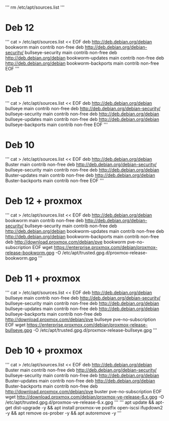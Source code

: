 '''
rm /etc/apt/sources.list
'''
# Deb 12
'''
cat >  /etc/apt/sources.list  << EOF
deb http://deb.debian.org/debian bookworm main contrib non-free
deb http://deb.debian.org/debian-security/ bullseye-security main contrib non-free
deb http://deb.debian.org/debian bookworm-updates main contrib non-free
deb http://deb.debian.org/debian bookworm-backports main contrib non-free
EOF
'''
# Deb 11
'''
cat >  /etc/apt/sources.list  << EOF
deb http://deb.debian.org/debian bullseye main contrib non-free
deb http://deb.debian.org/debian-security/ bullseye-security main contrib non-free
deb http://deb.debian.org/debian bullseye-updates main contrib non-free
deb http://deb.debian.org/debian bullseye-backports main contrib non-free
EOF
'''
# Deb 10
'''
cat >  /etc/apt/sources.list  << EOF
deb http://deb.debian.org/debian Buster main contrib non-free
deb http://deb.debian.org/debian-security/ bullseye-security main contrib non-free
deb http://deb.debian.org/debian Buster-updates main contrib non-free
deb http://deb.debian.org/debian Buster-backports main contrib non-free
EOF
'''
# Deb 12 + proxmox
'''
cat >  /etc/apt/sources.list  << EOF
deb http://deb.debian.org/debian bookworm main contrib non-free
deb http://deb.debian.org/debian-security/ bullseye-security main contrib non-free
deb http://deb.debian.org/debian bookworm-updates main contrib non-free
deb http://deb.debian.org/debian bookworm-backports main contrib non-free
deb http://download.proxmox.com/debian/pve bookworm pve-no-subscription
EOF
wget https://enterprise.proxmox.com/debian/proxmox-release-bookworm.gpg -O /etc/apt/trusted.gpg.d/proxmox-release-bookworm.gpg 
'''
# Deb 11 + proxmox
'''
cat >  /etc/apt/sources.list  << EOF
deb http://deb.debian.org/debian bullseye main contrib non-free
deb http://deb.debian.org/debian-security/ bullseye-security main contrib non-free
deb http://deb.debian.org/debian bullseye-updates main contrib non-free
deb http://deb.debian.org/debian bullseye-backports main contrib non-free
deb http://download.proxmox.com/debian/pve bullseye pve-no-subscription
EOF
wget https://enterprise.proxmox.com/debian/proxmox-release-bullseye.gpg -O /etc/apt/trusted.gpg.d/proxmox-release-bullseye.gpg 
'''
# Deb 10 + proxmox
'''
cat >  /etc/apt/sources.list  << EOF
deb http://deb.debian.org/debian Buster main contrib non-free
deb http://deb.debian.org/debian-security/ bullseye-security main contrib non-free
deb http://deb.debian.org/debian Buster-updates main contrib non-free
deb http://deb.debian.org/debian Buster-backports main contrib non-free
deb http://download.proxmox.com/debian/pve buster pve-no-subscription
EOF
wget http://download.proxmox.com/debian/proxmox-ve-release-6.x.gpg -O /etc/apt/trusted.gpg.d/proxmox-ve-release-6.x.gpg 
'''
'''
apt update && apt-get dist-upgrade -y && apt install proxmox-ve postfix open-iscsi ifupdown2 -y && apt remove os-prober -y && apt autoremove -y
'''